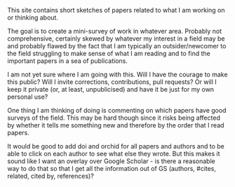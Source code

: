 This site contains short sketches of papers related to what I am working on or thinking about.

The goal is to create a mini-survey of work in whatever area.  Probably not comprehensive, certainly skewed by whatever my interest in a field may be and probably flawed by the fact that I am typically an outsider/newcomer to the field struggling to make sense of what I am reading and to find the important papers in a sea of publications.

I am not yet sure where I am going with this. Will I have the courage to make this public? Will I invite corrections, contributions, pull requests?  Or will I keep it private (or, at least, unpublicised) and have it be just for my own personal use?

One thing I am thinking of doing is commenting on which papers have good surveys of the field.  This may be hard though since it risks being affected by whether it tells me something new and therefore by the order that I read papers.

It would be good to add doi and orchid for all papers and authors and to be able to click on each author to see what else they wrote.  But this makes it sound like I want an overlay over Google Scholar - is there a reasonable way to do that so that I get all the information out of GS (authors, #cites,  related, cited by, references)?
